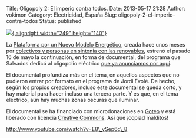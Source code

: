 Title: Oligopoly 2: El imperio contra todos.
Date: 2013-05-17 21:28
Author: vokimon
Category: Electricidad, España
Slug: oligopoly-2-el-imperio-contra-todos
Status: published

[![](https://fbcdn-sphotos-g-a.akamaihd.net/hphotos-ak-frc1/919226_549579611751678_1783275018_o.jpg){.alignright width="249" height="140"}](https://fbcdn-sphotos-g-a.akamaihd.net/hphotos-ak-frc1/919226_549579611751678_1783275018_o.jpg)

La [Plataforma por un Nuevo Modelo Energético](http://www.nuevomodeloenergetico.org), creada hace unos meses por [colectivos y personas en sintonía con las renovables](http://www.nuevomodeloenergetico.org/pgs2/index.php/cada-vez-somos-mas/), estrenó el pasado 16 de mayo la continuación, en forma de documental, del programa que Salvados dedicó al oligopolio eléctrico [que ya anunciamos por aquí](http://desconexionibex35.org/blog/2012/11/16/salvados-oligopoly-juego-energia/).

El documental profundiza más en el tema, en aquellos aspectos que no pudieron entrar por formato en el programa de Jordi Evolé. De hecho, según los propios creadores, incluso este documental se queda corto, y hay material para hacer incluso una tercera parte. Y es que, en el tema eléctrico, aún hay muchas zonas oscuras que iluminar.

El documental se ha financiado con microdonaciones en [Goteo](http://goteo.org) y está liberado con licencia [Creative Commons](http://creativecommons.org/). Así que ¡copiad malditos!

http://www.youtube.com/watch?v=E8\_vSep6c\_8

 
